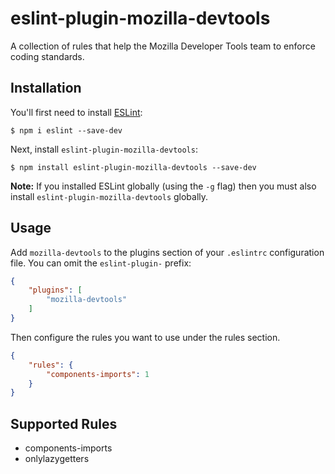 # eslint-plugin-mozilla-devtools

A collection of rules that help the Mozilla Developer Tools team to enforce coding standards.

## Installation

You'll first need to install [ESLint](http://eslint.org):

```
$ npm i eslint --save-dev
```

Next, install `eslint-plugin-mozilla-devtools`:

```
$ npm install eslint-plugin-mozilla-devtools --save-dev
```

**Note:** If you installed ESLint globally (using the `-g` flag) then you must also install `eslint-plugin-mozilla-devtools` globally.

## Usage

Add `mozilla-devtools` to the plugins section of your `.eslintrc` configuration file. You can omit the `eslint-plugin-` prefix:

```json
{
    "plugins": [
        "mozilla-devtools"
    ]
}
```


Then configure the rules you want to use under the rules section.

```json
{
    "rules": {
        "components-imports": 1
    }
}
```

## Supported Rules

* components-imports
* onlylazygetters
